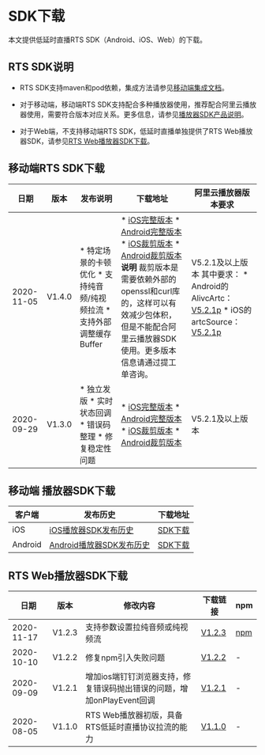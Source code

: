 SDK下载 
==========================

本文提供低延时直播RTS SDK（Android、iOS、Web）的下载。

RTS SDK说明 
------------------------------

* RTS SDK支持maven和pod依赖，集成方法请参见[移动端集成文档](/cn.zh-CN/低延时直播/移动端集成文档.md)。

  

* 对于移动端，移动端RTS SDK支持配合多种播放器使用，推荐配合阿里云播放器使用，需要符合版本对应关系。更多信息，请参见[播放器SDK产品说明](https://help.aliyun.com/document_detail/125579.html)。

  

* 对于Web端，不支持移动端RTS SDK，低延时直播单独提供了RTS Web播放器SDK，请参见[RTS Web播放器SDK下载](#section-mgw-9so-1zb)。

  




移动端RTS SDK下载 
---------------------------------



|     日期     |   版本   |                                                                                              发布说明                                                                                               |                                                                                                                                                                                                                                                                                                                                                                                                                             下载地址                                                                                                                                                                                                                                                                                                                                                                                                                             |                                                                                                                                                                                                              阿里云播放器版本要求                                                                                                                                                                                                               |
|------------|--------|-------------------------------------------------------------------------------------------------------------------------------------------------------------------------------------------------|--------------------------------------------------------------------------------------------------------------------------------------------------------------------------------------------------------------------------------------------------------------------------------------------------------------------------------------------------------------------------------------------------------------------------------------------------------------------------------------------------------------------------------------------------------------------------------------------------------------------------------------------------------------------------------------------------------------------------------------------------------------------------------------------------------------------------------------------------------------|---------------------------------------------------------------------------------------------------------------------------------------------------------------------------------------------------------------------------------------------------------------------------------------------------------------------------------------------------------------------------------------------------------------------------------------|
| 2020-11-05 | V1.4.0 | * 特定场景的卡顿优化   * 支持纯音频/纯视频拉流   * 支持外部调整缓存Buffer                              | * [iOS完整版本](https://alivc-demo-cms.alicdn.com/versionProduct/sourceCode/rts/1.4.0/iOS_rts_sdk_version1.4.0_data11.05.zip)   * [Android完整版本]( https://alivc-demo-cms.alicdn.com/versionProduct/sourceCode/rts/1.4.0/Android_rts_sdk_version1.4.0_data11.05.zip)   * [iOS裁剪版本](https://alivc-demo-cms.alicdn.com/versionProduct/sourceCode/rts/1.4.0/iOS_rts_sdk_version1.4.0_extsslcurl_data11.05.zip)   * [Android裁剪版本](https://alivc-demo-cms.alicdn.com/versionProduct/sourceCode/rts/1.4.0/Android_rts_sdk_version1.4.0_extsslcurl_data11.05.zip)    **说明** 裁剪版本是需要依赖外部的openssl和curl库的，这样可以有效减少包体积，但是不能配合阿里云播放器SDK使用。更多版本信息请通过提工单咨询。 | V5.2.1及以上版本 其中要求： * Android的AlivcArtc：[V5.2.1p](https://alivc-demo-cms.alicdn.com/versionProduct/sourceCode/rts/1.4.0/AlivcArtc-5.2.1p.aar)   * iOS的artcSource：[V5.2.1p](https://alivc-demo-cms.alicdn.com/versionProduct/sourceCode/rts/1.4.0/artcSource-5.2.1p.framework.zip)    |
| 2020-09-29 | V1.3.0 | * 独立发版   * 实时状态回调   * 错误码整理   * 修复稳定性问题    | * [iOS完整版本](https://alivc-demo-cms.alicdn.com/versionProduct/sourceCode/rts/1.3.0/iOS_rts_sdk_version1.3.0_data9.29.zip)   * [Android完整版本](https://alivc-demo-cms.alicdn.com/versionProduct/sourceCode/rts/1.3.0/Android_rts_sdk_version1.3.0_data9.29.zip)   * [iOS裁剪版本](https://alivc-demo-cms.alicdn.com/versionProduct/sourceCode/rts/1.3.0/iOS_rts_sdk_version1.3.0_extsslcurl_data10.14.zip)   * [Android裁剪版本](https://alivc-demo-cms.alicdn.com/versionProduct/sourceCode/rts/1.3.0/Android_rts_sdk_version1.3.0_extsslcurl_data10.14.zip)                                                                                       | V5.2.1及以上版本                                                                                                                                                                                                                                                                                                                                                                                                                           |



移动端 播放器SDK下载 
---------------------------------



|   客户端   |                                       发布历史                                       |                       下载地址                        |
|---------|----------------------------------------------------------------------------------|---------------------------------------------------|
| iOS     | [iOS播放器SDK发布历史](/cn.zh-CN/SDK下载/播放器SDK发布历史/iOS播放器SDK.md)         | [SDK下载](/cn.zh-CN/SDK下载/SDK下载.md) |
| Android | [Android播放器SDK发布历史](/cn.zh-CN/SDK下载/播放器SDK发布历史/Android播放器SDK.md) | [SDK下载](/cn.zh-CN/SDK下载/SDK下载.md) |



RTS Web播放器SDK下载 
------------------------------------



|     日期     |   版本   |                    修改内容                    |                                          下载链接                                          |                                 npm                                 |
|------------|--------|--------------------------------------------|----------------------------------------------------------------------------------------|---------------------------------------------------------------------|
| 2020-11-17 | V1.2.3 | 支持参数设置拉纯音频或纯视频流                            | [V1.2.3](https://g.alicdn.com/AliRTC/H5RTSSdk/1.2.3/aliyun-rts-sdk.js) | [npm](https://www.npmjs.com/package/aliyun-rts-sdk) |
| 2020-10-10 | V1.2.2 | 修复npm引入失败问题                                | [V1.2.2](https://g.alicdn.com/AliRTC/H5RTSSdk/1.2.2/aliyun-rts-sdk.js) | -                                                                   |
| 2020-09-09 | V1.2.1 | 增加ios端钉钉浏览器支持，修复错误码抛出错误的问题，增加onPlayEvent回调 | [V1.2.1](https://g.alicdn.com/AliRTC/H5RTSSdk/1.2.1/aliyun-rts-sdk.js) | -                                                                   |
| 2020-08-05 | V1.1.0 | RTS Web播放器初版，具备RTS低延时直播协议拉流的能力             | [V1.1.0](https://g.alicdn.com/AliRTC/H5RTSSdk/1.1.0/aliyun-rts-sdk.js) | -                                                                   |


